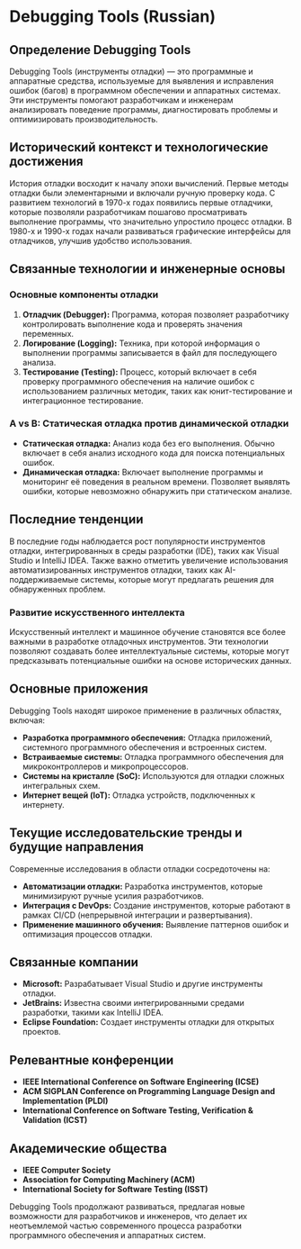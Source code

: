 # Debugging Tools (Russian)

## Определение Debugging Tools

Debugging Tools (инструменты отладки) — это программные и аппаратные средства, используемые для выявления и исправления ошибок (багов) в программном обеспечении и аппаратных системах. Эти инструменты помогают разработчикам и инженерам анализировать поведение программы, диагностировать проблемы и оптимизировать производительность.

## Исторический контекст и технологические достижения

История отладки восходит к началу эпохи вычислений. Первые методы отладки были элементарными и включали ручную проверку кода. С развитием технологий в 1970-х годах появились первые отладчики, которые позволяли разработчикам пошагово просматривать выполнение программы, что значительно упростило процесс отладки. В 1980-х и 1990-х годах начали развиваться графические интерфейсы для отладчиков, улучшив удобство использования.

## Связанные технологии и инженерные основы

### Основные компоненты отладки

1. **Отладчик (Debugger):** Программа, которая позволяет разработчику контролировать выполнение кода и проверять значения переменных.
2. **Логирование (Logging):** Техника, при которой информация о выполнении программы записывается в файл для последующего анализа.
3. **Тестирование (Testing):** Процесс, который включает в себя проверку программного обеспечения на наличие ошибок с использованием различных методик, таких как юнит-тестирование и интеграционное тестирование.

### A vs B: Статическая отладка против динамической отладки

- **Статическая отладка:** Анализ кода без его выполнения. Обычно включает в себя анализ исходного кода для поиска потенциальных ошибок.
- **Динамическая отладка:** Включает выполнение программы и мониторинг её поведения в реальном времени. Позволяет выявлять ошибки, которые невозможно обнаружить при статическом анализе.

## Последние тенденции

В последние годы наблюдается рост популярности инструментов отладки, интегрированных в среды разработки (IDE), таких как Visual Studio и IntelliJ IDEA. Также важно отметить увеличение использования автоматизированных инструментов отладки, таких как AI-поддерживаемые системы, которые могут предлагать решения для обнаруженных проблем.

### Развитие искусственного интеллекта

Искусственный интеллект и машинное обучение становятся все более важными в разработке отладочных инструментов. Эти технологии позволяют создавать более интеллектуальные системы, которые могут предсказывать потенциальные ошибки на основе исторических данных.

## Основные приложения

Debugging Tools находят широкое применение в различных областях, включая:

- **Разработка программного обеспечения:** Отладка приложений, системного программного обеспечения и встроенных систем.
- **Встраиваемые системы:** Отладка программного обеспечения для микроконтроллеров и микропроцессоров.
- **Системы на кристалле (SoC):** Используются для отладки сложных интегральных схем.
- **Интернет вещей (IoT):** Отладка устройств, подключенных к интернету.

## Текущие исследовательские тренды и будущие направления

Современные исследования в области отладки сосредоточены на:

- **Автоматизации отладки:** Разработка инструментов, которые минимизируют ручные усилия разработчиков.
- **Интеграция с DevOps:** Создание инструментов, которые работают в рамках CI/CD (непрерывной интеграции и развертывания).
- **Применение машинного обучения:** Выявление паттернов ошибок и оптимизация процессов отладки.

## Связанные компании

- **Microsoft:** Разрабатывает Visual Studio и другие инструменты отладки.
- **JetBrains:** Известна своими интегрированными средами разработки, такими как IntelliJ IDEA.
- **Eclipse Foundation:** Создает инструменты отладки для открытых проектов.

## Релевантные конференции

- **IEEE International Conference on Software Engineering (ICSE)**
- **ACM SIGPLAN Conference on Programming Language Design and Implementation (PLDI)**
- **International Conference on Software Testing, Verification & Validation (ICST)**

## Академические общества

- **IEEE Computer Society**
- **Association for Computing Machinery (ACM)**
- **International Society for Software Testing (ISST)**

Debugging Tools продолжают развиваться, предлагая новые возможности для разработчиков и инженеров, что делает их неотъемлемой частью современного процесса разработки программного обеспечения и аппаратных систем.